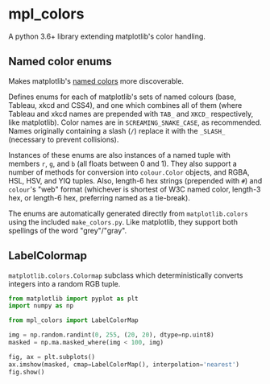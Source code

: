 # mpl_colors

A python 3.6+ library extending matplotlib's color handling.

## Named color enums

Makes matplotlib's [named colors](https://matplotlib.org/examples/color/named_colors.html) more discoverable.

Defines enums for each of matplotlib's sets of named colours (base, Tableau, xkcd and CSS4), and one which combines all of them (where Tableau and xkcd names are prepended with `TAB_` and `XKCD_` respectively, like matplotlib).
Color names are in `SCREAMING_SNAKE_CASE`, as recommended.
Names originally containing a slash (`/`) replace it with the `_SLASH_` (necessary to prevent collisions).

Instances of these enums are also instances of a named tuple with members `r`, `g`, and `b` (all floats between 0 and 1).
They also support a number of methods for conversion into `colour.Color` objects, and RGBA, HSL, HSV, and YIQ tuples.
Also, length-6 hex strings (prepended with `#`) and `colour`'s "web" format (whichever is shortest of W3C named color, length-3 hex, or length-6 hex, preferring named as a tie-break).

The enums are automatically generated directly from `matplotlib.colors` using the included `make_colors.py`.
Like matplotlib, they support both spellings of the word "grey"/"gray".

## LabelColormap

`matplotlib.colors.Colormap` subclass which deterministically converts integers into a random RGB tuple.

```python
from matplotlib import pyplot as plt
import numpy as np

from mpl_colors import LabelColorMap

img = np.random.randint(0, 255, (20, 20), dtype=np.uint8)
masked = np.ma.masked_where(img < 100, img)

fig, ax = plt.subplots()
ax.imshow(masked, cmap=LabelColorMap(), interpolation='nearest')
fig.show()
```
